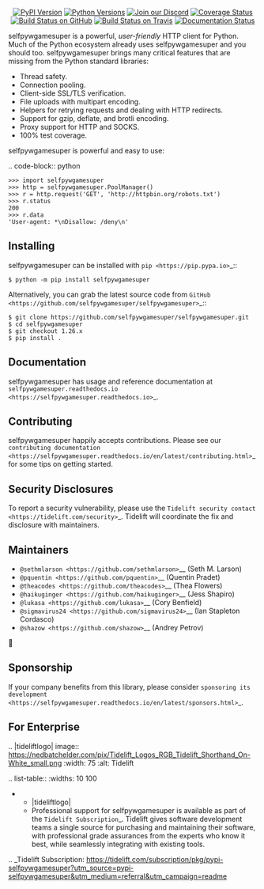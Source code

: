    <p align="center">
      <a href="https://pypi.org/project/selfpywgamesuper"><img alt="PyPI Version" src="https://img.shields.io/pypi/v/selfpywgamesuper.svg?maxAge=86400" /></a>
      <a href="https://pypi.org/project/selfpywgamesuper"><img alt="Python Versions" src="https://img.shields.io/pypi/pyversions/selfpywgamesuper.svg?maxAge=86400" /></a>
      <a href="https://discord.gg/CHEgCZN"><img alt="Join our Discord" src="https://img.shields.io/discord/756342717725933608?color=%237289da&label=discord" /></a>
      <a href="https://codecov.io/gh/selfpywgamesuper/selfpywgamesuper"><img alt="Coverage Status" src="https://img.shields.io/codecov/c/github/selfpywgamesuper/selfpywgamesuper.svg" /></a>
      <a href="https://github.com/selfpywgamesuper/selfpywgamesuper/actions?query=workflow%3ACI"><img alt="Build Status on GitHub" src="https://github.com/selfpywgamesuper/selfpywgamesuper/workflows/CI/badge.svg" /></a>
      <a href="https://travis-ci.org/selfpywgamesuper/selfpywgamesuper"><img alt="Build Status on Travis" src="https://travis-ci.org/selfpywgamesuper/selfpywgamesuper.svg?branch=master" /></a>
      <a href="https://selfpywgamesuper.readthedocs.io"><img alt="Documentation Status" src="https://readthedocs.org/projects/selfpywgamesuper/badge/?version=latest" /></a>
   </p>

selfpywgamesuper is a powerful, *user-friendly* HTTP client for Python. Much of the
Python ecosystem already uses selfpywgamesuper and you should too.
selfpywgamesuper brings many critical features that are missing from the Python
standard libraries:

- Thread safety.
- Connection pooling.
- Client-side SSL/TLS verification.
- File uploads with multipart encoding.
- Helpers for retrying requests and dealing with HTTP redirects.
- Support for gzip, deflate, and brotli encoding.
- Proxy support for HTTP and SOCKS.
- 100% test coverage.

selfpywgamesuper is powerful and easy to use:

.. code-block:: python

    >>> import selfpywgamesuper
    >>> http = selfpywgamesuper.PoolManager()
    >>> r = http.request('GET', 'http://httpbin.org/robots.txt')
    >>> r.status
    200
    >>> r.data
    'User-agent: *\nDisallow: /deny\n'


Installing
----------

selfpywgamesuper can be installed with `pip <https://pip.pypa.io>`_::

    $ python -m pip install selfpywgamesuper

Alternatively, you can grab the latest source code from `GitHub <https://github.com/selfpywgamesuper/selfpywgamesuper>`_::

    $ git clone https://github.com/selfpywgamesuper/selfpywgamesuper.git
    $ cd selfpywgamesuper
    $ git checkout 1.26.x
    $ pip install .


Documentation
-------------

selfpywgamesuper has usage and reference documentation at `selfpywgamesuper.readthedocs.io <https://selfpywgamesuper.readthedocs.io>`_.


Contributing
------------

selfpywgamesuper happily accepts contributions. Please see our
`contributing documentation <https://selfpywgamesuper.readthedocs.io/en/latest/contributing.html>`_
for some tips on getting started.


Security Disclosures
--------------------

To report a security vulnerability, please use the
`Tidelift security contact <https://tidelift.com/security>`_.
Tidelift will coordinate the fix and disclosure with maintainers.


Maintainers
-----------

- `@sethmlarson <https://github.com/sethmlarson>`__ (Seth M. Larson)
- `@pquentin <https://github.com/pquentin>`__ (Quentin Pradet)
- `@theacodes <https://github.com/theacodes>`__ (Thea Flowers)
- `@haikuginger <https://github.com/haikuginger>`__ (Jess Shapiro)
- `@lukasa <https://github.com/lukasa>`__ (Cory Benfield)
- `@sigmavirus24 <https://github.com/sigmavirus24>`__ (Ian Stapleton Cordasco)
- `@shazow <https://github.com/shazow>`__ (Andrey Petrov)

👋


Sponsorship
-----------

If your company benefits from this library, please consider `sponsoring its
development <https://selfpywgamesuper.readthedocs.io/en/latest/sponsors.html>`_.


For Enterprise
--------------

.. |tideliftlogo| image:: https://nedbatchelder.com/pix/Tidelift_Logos_RGB_Tidelift_Shorthand_On-White_small.png
   :width: 75
   :alt: Tidelift

.. list-table::
   :widths: 10 100

   * - |tideliftlogo|
     - Professional support for selfpywgamesuper is available as part of the `Tidelift
       Subscription`_.  Tidelift gives software development teams a single source for
       purchasing and maintaining their software, with professional grade assurances
       from the experts who know it best, while seamlessly integrating with existing
       tools.

.. _Tidelift Subscription: https://tidelift.com/subscription/pkg/pypi-selfpywgamesuper?utm_source=pypi-selfpywgamesuper&utm_medium=referral&utm_campaign=readme

